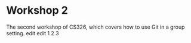 # Workshop 2

The second workshop of CS326, which covers how to use Git in a group setting.
edit edit 1 2 3

